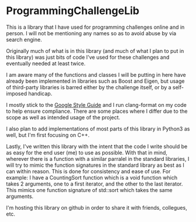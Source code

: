 # ProgrammingChallengeLib

This is a library that I have used for programming challenges online and in person. I will not be mentioning any names so as to avoid abuse by via search engine.

Originally much of what is in this library (and much of what I plan to put in this library) was just bits of code I've used for these challenges and eventually needed at least twice.

I am aware many of the functions and classes I will be putting in here have already been implemented in libraries such as Boost and Eigen, but usage of third-party libraries is barred either by the challenge itself, or by a self-imposed handicap.

I mostly stick to the [Google Style Guide](https://google.github.io/styleguide/cppguide.html) and I run clang-format on my code to help ensure compliance. There are some places where I differ due to the scope as well as intended usage of the project.

I also plan to add implementations of most parts of this library in Python3 as well, but I'm first focusing on C++.

Lastly, I've written this library with the intent that the code I write should be as easy for the end user (me) to use as possible. With that in mind, wherever there is a function with a similar parralel in the standard libraries, I will try to mimic the function signatures in the standard library as best as I can within reason. This is done for consistency and ease of use.
For example: I have a CountingSort function which is a void function which takes 2 arguments, one to a first iterator, and the other to the last iterator. This mimics one function signature of std::sort which takes the same arguments.

I'm hosting this library on github in order to share it with friends, collegues, etc.
